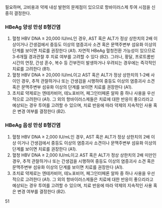 필요하며, 고비용과 약제 내성 발현의 문제점이 있으므로 항바이러스제 투여 시점을 신중히 결정한다.

### HBeAg 양성 만성 B형간염
1.  혈청 HBV DNA ≥ 20,000 IU/mL인 경우, AST 혹은 ALT가 정상 상한치의 2배 이상이거나 간생검에서 중등도 이상의 염증괴사 소견 혹은 문맥주변부 섬유화 이상의 단계를 보이면 치료를 권장한다 (A1). 자연적 HBeAg 혈청전환 가능성이 있으므로 3-6개월 경과관찰 후 치료 여부를 고려할 수 있다 (B2). 그러나, 황달, 프로트롬빈시간의 연장, 간성 혼수, 복수 등 간부전이 발생하거나 우려되는 경우에는 즉각적인 치료를 고려한다 (B1).
2.  혈청 HBV DNA ≥ 20,000 IU/mL이고 AST 혹은 ALT가 정상 상한치의 1-2배 사이인 경우, 추적 관찰하거나 또는 간생검을 시행하여 중등도 이상의 염증괴사 소견 혹은 문맥주변부 섬유화 이상의 단계를 보이면 치료를 권장한다 (A1).
3.  초치료 약제로는 엔테카비어, 테노포비어, 페그인터페론 알파 중 하나 사용을 우선적으로 고려한다 (A1). 그 외의 항바이러스제들은 치료에 대한 반응이 좋으리라고 예상되는 경우 투여를 고려할 수 있으며, 치료 반응에 따라 약제의 지속적인 사용 혹은 변경 여부를 결정한다 (B2).

### HBeAg 음성 만성 B형간염
1.  혈청 HBV DNA ≥ 2,000 IU/mL인 경우, AST 혹은 ALT가 정상 상한치의 2배 이상 이거나 간생검에서 중등도 이상의 염증괴사 소견이나 문맥주변부 섬유화 이상의 단계를 보이면 치료를 권장한다 (A1).
2.  혈청 HBV DNA ≥ 2,000 IU/mL이고 AST 혹은 ALT가 정상 상한치의 2배 미만인 경우, 추적 관찰하거나 또는 간생검을 시행하여 중등도 이상의 염증괴사 소견 혹은 문맥주변부 섬유화 이상의 단계를 보이면 치료를 권장한다 (A1).
3.  초치료 약제로는 엔테카비어, 테노포비어, 페그인터페론 알파 중 하나 사용을 우선적으로 고려한다 (A1). 그 외의 항바이러스제들은 치료에 대한 반응이 좋으리라고 예상되는 경우 투여를 고려할 수 있으며, 치료 반응에 따라 약제의 지속적인 사용 혹은 변경 여부를 결정한다 (B2).

<PAGE>51
